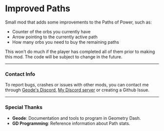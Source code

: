 # <co>Improved Paths</c>

Small mod that adds some improvements to the <cy>Paths of Power</c>, such as:

- Counter of the orbs you currently have
- Arrow pointing to the currently active path
- How many orbs you need to buy the remaining paths

This won't do much if the player has completed all of them prior to making this mod. The code will be subject to change in the future.

---

### Contact Info

To report bugs, crashes or issues with other mods, you can contact me through [Geode's Discord](https://discord.gg/9e43WMKzhp), [My Discord server](https://discord.gg/tFUyJw5) or creating a Github Issue.

---

### Special Thanks

- **Geode**: Documentation and tools to program in Geometry Dash.
- **GD Programming**: Reference information about Path stats.
